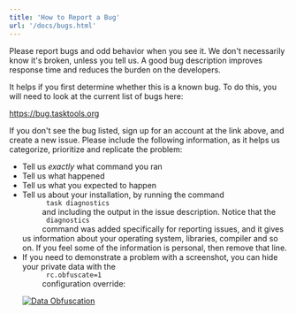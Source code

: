 ```yaml
---
title: 'How to Report a Bug'
url: '/docs/bugs.html'
---
```

<div class="col-md-10 main">
 <div class="row">
  <a name="how">
  </a>
  <p>
   Please report bugs and odd behavior when you see it. We don't
              necessarily know it's broken, unless you tell us. A good bug
              description improves response time and reduces the burden on the
              developers.
  </p>
  <p>
   It helps if you first determine whether this is a known bug.  To
              do this, you will need to look at the current list of bugs here:
  </p>
  <p>
   <a href="https://bug.tasktools.org">
    https://bug.tasktools.org
   </a>
  </p>
  <p>
   If you don't see the bug listed, sign up for an account at the
              link above, and create a new issue.  Please include the following
              information, as it helps us categorize, prioritize and replicate
              the problem:
   <ul>
    <li>
     Tell us
     <em>
      exactly
     </em>
     what command you ran
    </li>
    <li>
     Tell us what happened
    </li>
    <li>
     Tell us what you expected to happen
    </li>
    <li>
     Tell us about your installation, by running the command
     <code>
      task diagnostics
     </code>
     and including the output in the issue description.
                  Notice that the
     <code>
      diagnostics
     </code>
     command was added
                  specifically for reporting issues, and it gives us information
                  about your operating system, libraries, compiler and so on.
                  If you feel some of the information is personal, then remove
                  that line.
    </li>
    <li>
     If you need to demonstrate a problem with a screenshot, you
                  can hide your private data with the
     <code>
      rc.obfuscate=1
     </code>
     configuration override:
     <p>
      <a href="/docs/images/obfuscate.png">
       <img alt="Data Obfuscation" class="img-thumbnail" src="/docs/images/obfuscate.png"/>
      </a>
     </p>
    </li>
   </ul>
  </p>
 </div>
 <br/>
 <br/>
</div>

